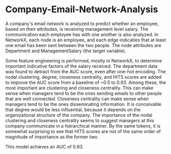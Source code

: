 # Company-Email-Network-Analysis

A company's email network is analyzed to predict whether an employee, based on their attributes, is receiving management level salary. 
The communication each employee has with one another is also analyzed. In NetworkX, each node is an employee, and each edge indicaties that at least one email has
been sent between the two people. The node attributes are Department and ManagementSalary (the target variable). 

Some feature engineering is performed, mostly in NetworkX, to determine important indicative factors of the salary received. The department data was found to detract from the AUC score, even
after one-hot encoding. The nodal clustering, degree, closeness centrality, and HITS scores are added to improve the AUC score from a baseline of ~0.5 to 0.93. Among these, the most important are clustering and closeness centrality. 
This can make sense when managers tend to be the ones sending emails to other people that are well connected. Closeness centrality can make sense when managers tend to be the ones disseminating information. It is conceivable
that degree would be less influential, because it depends on the organizational structure of the company. The importance of the nodal clustering and closeness centrality seems to suggest managers at this company communicate in a hierarchical manner. 
By the same tokens, it is somewhat surprising to see that HITS scores are not of the same order of magnitude of importance as the former two. 

This model achieves an AUC of 0.93. 
